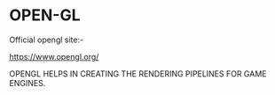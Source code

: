 # OPEN-GL
Official opengl site:-

https://www.opengl.org/

OPENGL HELPS IN CREATING THE RENDERING PIPELINES FOR GAME ENGINES.

